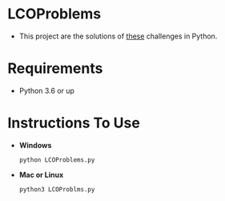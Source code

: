 # LCOProblems
- This project are the solutions of [these](https://courses.learncodeonline.in/learn/Competitive-Programming-Python-challenges?) challenges in Python.

# Requirements
 - Python 3.6 or up
 
 # Instructions To Use
 - **Windows**
   ```
   python LCOProblems.py
   ```
 - **Mac or Linux**
   ```
   python3 LCOProblms.py
   ```
